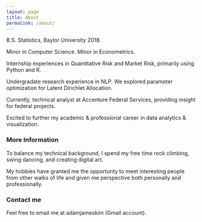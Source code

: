 ```yaml
---
layout: page
title: About
permalink: /about/
---
```


B.S. Statistics, Baylor University 2018. 

Minor in Computer Science. Minor in Econometrics.

Internship experiences in Quantitative Risk and Market Risk, primarily using Python and R.

Undergradate research experience in NLP.  We explored parameter optimization for Latent Dirichlet Allocation.

Currently, technical analyst at Accenture Federal Services, providing insight for federal projects.

Excited to further my academic & professional career in data analytics & visualization.

### More Information

To balance my technical background, I spend my free time rock climbing, swing dancing, and creating digital art.

My hobbies have granted me the opportunty to meet interesting people from other walks of life and given me perspective both personally and professionally. 

### Contact me

Feel free to email me at adamjameskim (Gmail account).